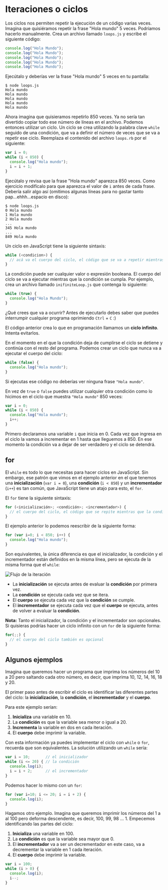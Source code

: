 # Iteraciones o ciclos

Los ciclos nos permiten repetir la ejecución de un código varias veces. Imagina que quisiéramos repetir la frase "Hola mundo" 5 veces. Podríamos hacerlo manualmente. Crea un archivo llamado `loops.js` y escribe el siguiente código:


```js
console.log("Hola Mundo");
console.log("Hola Mundo");
console.log("Hola Mundo");
console.log("Hola Mundo");
console.log("Hola Mundo");
```

Ejecútalo y deberías ver la frase "Hola mundo" 5 veces en tu pantalla:

```
$ node loops.js
Hola mundo
Hola mundo
Hola mundo
Hola mundo
Hola mundo
```

Ahora imagina que quisieramos repetirlo 850 veces. Ya no sería tan divertido copiar todo ese número de líneas en el archivo. Podemos entonces utilizar un ciclo. Un ciclo se crea utilizando la palabra clave `while` seguido de una condición, que va a definir el número de veces que se va a repetir ese ciclo. Reemplaza el contenido del archivo `loops.rb` por el siguiente:

```js
var i = 0;
while (i < 850) {
  console.log("Hola mundo");
  i = i + 1;
}
```

Ejecútalo y revisa que la frase "Hola mundo" aparezca 850 veces. Como ejercicio modifícalo para que aparezca el valor de `i` antes de cada frase. Debería salir algo así (omitimos algunas líneas para no gastar tanto pap...ehhh...espacio en disco):

```
$ node loops.js
0 Hola mundo
1 Hola mundo
2 Hola mundo
...
345 Hola mundo
...
849 Hola mundo
```

Un ciclo en JavaScript tiene la siguiente sintaxis:

```js
while (<condicion>) {
  // acá va el cuerpo del ciclo, el código que se va a repetir mientras la condición se cumpla
}
```

La condición puede ser cualquier valor o expresión booleana. El cuerpo del ciclo se va a ejecutar mientras que la condición se cumpla. Por ejemplo, crea un archivo llamado `inifiniteLoop.js` que contenga lo siguiente:

```js
while (true) {
  console.log("Hola Mundo");
}
```

¿Qué crees que va a ocurrir? Antes de ejecutarlo debes saber que puedes interrumpir cualquier programa oprimiendo `Ctrl` + `C` :)

El código anterior crea lo que en programación llamamos un **ciclo infinito**. Intenta evitarlos.

En el momento en el que la condición deja de cumplirse el ciclo se detiene y continúa con el resto del programa. Podemos crear un ciclo que nunca va a ejecutar el cuerpo del ciclo:

```js
while (false) {
  console.log("Hola mundo");
}
```

Si ejecutas ese código no deberías ver ninguna frase `"Hola mundo"`.

En vez de `true` o `false` puedes utilizar cualquier otra condición como lo hicimos en el ciclo que muestra `"Hola mundo"` 850 veces:

```js
var i = 0;
while (i < 850) {
  console.log("Hola mundo");
  i++;
}
```

Primero declaramos una variable `i` que inicia en 0. Cada vez que ingresa en el ciclo la vamos a incrementar en 1 hasta que lleguemos a 850. En ese momento la condición va a dejar de ser verdadero y el ciclo se detendrá.

## for

El `while` es todo lo que necesitas para hacer ciclos en JavaScript. Sin embargo, ese patrón que vimos en el ejemplo anterior en el que tenemos una **inicialización** (`var i = 0`), una **condición** (`i < 850`) y un **incrementador** (`i++`) es tan común, que JavaScript tiene un atajo para esto, el `for`.

El `for` tiene la siguiente sintaxis:

```js
for (<inicialización>; <condición>; <incrementador>) {
  // el cuerpo del ciclo, el código que se repite mientras que la condición sea verdadera
}
```

El ejemplo anterior lo podemos reescribir de la siguiente forma:

```js
for (var i=0; i < 850; i++) {
  console.log("Hola mundo");
}
```

Son equivalentes, la única diferencia es que el inicializador, la condición y el incrementador están definidos en la misma línea, pero se ejecuta de la misma forma que el `while`:

![Flujo de la iteración](images/iteration-flow2.png)

* La **inicialización** se ejecuta antes de evaluar la **condición** por primera vez.
* La **condición** se ejecuta cada vez que se itera.
* El **cuerpo** se ejecuta cada vez que la **condición** se cumple.
* El **incrementador** se ejecuta cada vez que el **cuerpo** se ejecuta, antes de volver a evaluar la **condición**.

**Nota:** Tanto el inicializador, la condición y el incrementador son opcionales. Si quisieras podrías  hacer un ciclo infinito con un `for` de la siguiente forma:

```js
for(;;) {
  // el cuerpo del ciclo también es opcional
}
```

## Algunos ejemplos

Imagina que queremos hacer un programa que imprima los números del 10 a 20 pero saltando cada otro número, es decir, que imprima 10, 12, 14, 16, 18 y 20.

El primer paso antes de escribir el ciclo es identificar las diferentes partes del ciclo: la **inicialización**, la **condición**, el **incrementador** y el **cuerpo**.

Para este ejemplo serían:

1. **Inicializa** una variable en 10.
2. La **condición** es que la variable sea menor o igual a 20.
3. **Incrementa** la variable en dos en cada iteración.
4. El **cuerpo** debe imprimir la variable.

Con esta información ya puedes implementar el ciclo con `while` o `for`, recuerda que son equivalentes. La solución utilizando un `while` sería:

```js
var i = 10;       // el inicializador
while (i <= 20) { // la condición
  console.log(i);
  i = i + 2;      // el incrementador
}
```

Podemos hacer lo mismo con un `for`:

```js
for (var i=10; i <= 20; i = i + 2) {
  console.log(i);
}
```

Hagamos otro ejemplo. Imagina que queremos imprimir los números del 1 a al 100 pero deforma descendente, es decir, 100, 99, 98 ... 1. Empecemos identificando las partes del ciclo:

1. **Inicializa** una variable en 100.
2. La **condición** es que la variable sea mayor que 0.
3. El **incrementador** va a ser un decrementador en este caso, va a decrementar la variable en 1 cada iteración.
4. El **cuerpo** debe imprimir la variable.

```js
var i = 100;
while (i > 0) {
  console.log(i);
  i--;
}
```
